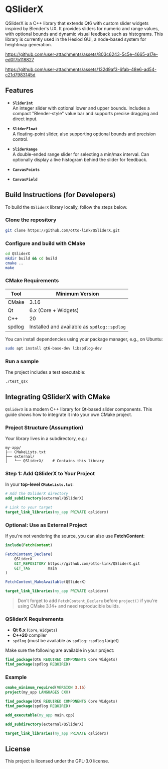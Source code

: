 # QSliderX

QSliderX is a C++ library that extends Qt6 with custom slider widgets inspired by Blender's UX. It provides sliders for numeric and range values, with optional bounds and dynamic visual feedback such as histograms. This library is currently used in the Hesiod GUI, a node-based system for heightmap generation.

https://github.com/user-attachments/assets/803c6243-5c5e-4665-a17e-ed0f7b118827

https://github.com/user-attachments/assets/132d9af3-6fab-48e6-ad54-c21d7983145d

## Features

- **`SliderInt`**  
  An integer slider with optional lower and upper bounds. Includes a compact "Blender-style" value bar and supports precise dragging and direct input.

- **`SliderFloat`**  
  A floating-point slider, also supporting optional bounds and precision control.

- **`SliderRange`**  
  A double-ended range slider for selecting a min/max interval. Can optionally display a live histogram behind the slider for feedback.

- **`CanvasPoints`**

- **`CanvasField`**

## Build Instructions (for Developers)

To build the `QSliderX` library locally, follow the steps below.

### Clone the repository

```bash
git clone https://github.com/otto-link/QSliderX.git
```

### Configure and build with CMake

```bash
cd QSliderX
mkdir build && cd build
cmake ..
make
```

### CMake Requirements

| Tool   | Minimum Version                             |
| ------ | ------------------------------------------- |
| CMake  | 3.16                                        |
| Qt     | 6.x (Core + Widgets)                        |
| C++    | 20                                          |
| spdlog | Installed and available as `spdlog::spdlog` |

You can install dependencies using your package manager, e.g., on Ubuntu:

```bash
sudo apt install qt6-base-dev libspdlog-dev
```

### Run a sample

The project includes a test executable:

```bash
./test_qsx
```

## Integrating QSliderX with CMake

`QSliderX` is a modern C++ library for Qt-based slider components. This guide shows how to integrate it into your own CMake project.

### Project Structure (Assumption)

Your library lives in a subdirectory, e.g.:

```
my-app/
├── CMakeLists.txt
├── external/
│   └── QSliderX/    # Contains this library
```

### Step 1: Add QSliderX to Your Project

In your **top-level `CMakeLists.txt`**:

```cmake
# Add the QSliderX directory
add_subdirectory(external/QSliderX)

# Link to your target
target_link_libraries(my_app PRIVATE qsliderx)
```

### Optional: Use as External Project

If you're not vendoring the source, you can also use **FetchContent**:

```cmake
include(FetchContent)

FetchContent_Declare(
    QSliderX
    GIT_REPOSITORY https://github.com/otto-link/QSliderX.git
    GIT_TAG        main
)

FetchContent_MakeAvailable(QSliderX)

target_link_libraries(my_app PRIVATE qsliderx)
```

> Don't forget to add `FetchContent_Declare` before `project()` if you're using CMake 3.14+ and need reproducible builds.

### QSliderX Requirements

* **Qt 6.x** (`Core`, `Widgets`)
* **C++20** compiler
* `spdlog` (must be available as `spdlog::spdlog` target)

Make sure the following are available in your project:

```cmake
find_package(Qt6 REQUIRED COMPONENTS Core Widgets)
find_package(spdlog REQUIRED)
```

### Example

```cmake
cmake_minimum_required(VERSION 3.16)
project(my_app LANGUAGES CXX)

find_package(Qt6 REQUIRED COMPONENTS Core Widgets)
find_package(spdlog REQUIRED)

add_executable(my_app main.cpp)

add_subdirectory(external/QSliderX)

target_link_libraries(my_app PRIVATE qsliderx)
```

## License

This project is licensed under the GPL-3.0 license.
